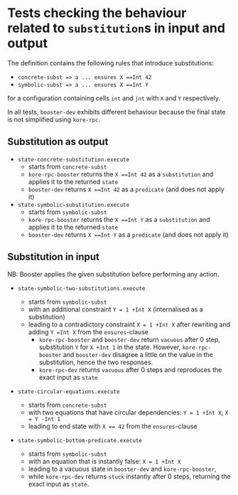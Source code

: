 # Tests checking the behaviour related to `substitution`s in input and output

The definition contains the following rules that introduce substitutions:

* `concrete-subst => a ... ensures X ==Int 42`
* `symbolic-subst => a ... ensures X ==Int Y`

for a configuration containing cells `int` and `jnt` with `X` and `Y` respectively.

In all tests, `booster-dev` exhibits different behaviour because the final state
is not simplified using `kore-rpc`.

## Substitution as output

* `state-concrete-substitution.execute`
  - starts from `concrete-subst`
  - `kore-rpc-booster` returns the `X ==Int 42` as a `substitution` and applies it to the returned `state`
  - `booster-dev` returns `X ==Int 42` as a `predicate` (and does not apply it)
* `state-symbolic-substitution.execute`
  - starts from `symbolic-subst`
  - `kore-rpc-booster` returns the `X ==Int Y` as a `substitution` and applies it to the returned `state`
  - `booster-dev` returns `X ==Int Y` as a `predicate` (and does not apply it)


## Substitution in input

NB: Booster applies the given substitution before performing any action.

* `state-symbolic-two-substitutions.execute`
  - starts from `symbolic-subst`
  - with an additional constraint `Y = 1 +Int X` (internalised as a substitution)
  - leading to a contradictory constraint `X = 1 +Int X` after
    rewriting and adding `Y =Int X` from the `ensures`-clause
    - `kore-rpc-booster` and `booster-dev` return `vacuous` after 0 step, substitution `Y` for `X +Int 1` in the state. However, `kore-rpc-booster` and `booster-dev` disagree a little on the value in the substitution, hence the two responses.
    - `kore-rpc-dev` returns `vacuous` after 0 steps and reproduces the exact input as `state`

* `state-circular-equations.execute`
  - starts from `concrete-subst`
  - with two equations that have circular dependencies: `Y = 1 +Int X`, `X = Y -Int 1`
  - leading to end state with `X == 42` from the `ensures`-clause
* `state-symbolic-bottom-predicate.execute`
  - starts from `symbolic-subst`
  - with an equation that is instantly false: `X = 1 +Int X`
  - leading to a vacuous state in `booster-dev` and `kore-rpc-booster`,
  - while `kore-rpc-dev` returns `stuck` instantly after 0 steps,
    returning the exact input as `state`.
